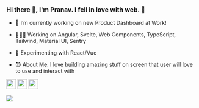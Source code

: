 ### Hi there 👋, I'm Pranav. I fell in love with web. 🙂

- 🔭 I’m currently working on new Product Dashboard at Work!

- 👨🏻‍💻 Working on Angular, Svelte, Web Components, TypeScript, Tailwind, Material UI, Sentry

- 🌱 Experimenting with React/Vue

- 😈 About Me: I love building amazing stuff on screen that user will love to use and interact with

<p><a href="https://www.twitter.com/PranavSarda2"><img src="https://img.shields.io/badge/twitter-%231DA1F2.svg?&style=for-the-badge&logo=twitter&logoColor=white" height=25></a> <a href="https://www.linkedin.com/in/sardapv/"><img src="https://img.shields.io/badge/linkedin-%230077B5.svg?&style=for-the-badge&logo=linkedin&logoColor=white" height=25></a> <a href="https://www.instagram.com/8bit.potato/"><img src="https://img.shields.io/badge/instagram-%23E4405F.svg?&style=for-the-badge&logo=instagram&logoColor=white" height=25></a></p> 

![](https://komarev.com/ghpvc/?username=sardapv&style=flat-square)
